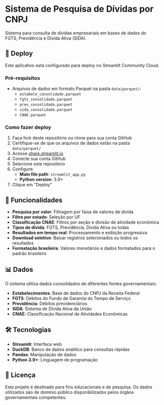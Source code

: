 # Sistema de Pesquisa de Dívidas por CNPJ

Sistema para consulta de dívidas empresariais em bases de dados do FGTS, Previdência e Dívida Ativa (SIDA).

## 🚀 Deploy

Este aplicativo está configurado para deploy no Streamlit Community Cloud.

### Pré-requisitos

- Arquivos de dados em formato Parquet na pasta `data/parquet/`:
  - `estabele_consolidado.parquet`
  - `fgts_consolidado.parquet`
  - `prev_consolidado.parquet`
  - `sida_consolidado.parquet`
  - `CNAE.parquet`

### Como fazer deploy

1. Faça fork deste repositório ou clone para sua conta GitHub
2. Certifique-se de que os arquivos de dados estão na pasta `data/parquet/`
3. Acesse [share.streamlit.io](https://share.streamlit.io)
4. Conecte sua conta GitHub
5. Selecione este repositório
6. Configure:
   - **Main file path**: `streamlit_app.py`
   - **Python version**: 3.9+
7. Clique em "Deploy"

## 🔧 Funcionalidades

- **Pesquisa por valor**: Filtragem por faixa de valores de dívida
- **Filtro por estado**: Seleção por UF
- **Classificação CNAE**: Filtros por seção e divisão de atividade econômica
- **Tipos de dívida**: FGTS, Previdência, Dívida Ativa ou todas
- **Resultados em tempo real**: Processamento e exibição progressiva
- **Download seletivo**: Baixar registros selecionados ou todos os resultados
- **Formatação brasileira**: Valores monetários e dados formatados para o padrão brasileiro

## 📊 Dados

O sistema utiliza dados consolidados de diferentes fontes governamentais:

- **Estabelecimentos**: Base de dados do CNPJ da Receita Federal
- **FGTS**: Débitos do Fundo de Garantia do Tempo de Serviço
- **Previdência**: Débitos previdenciários
- **SIDA**: Sistema de Dívida Ativa da União
- **CNAE**: Classificação Nacional de Atividades Econômicas

## 🛠️ Tecnologias

- **Streamlit**: Interface web
- **DuckDB**: Banco de dados analítico para consultas rápidas
- **Pandas**: Manipulação de dados
- **Python 3.9+**: Linguagem de programação

## 📝 Licença

Este projeto é destinado para fins educacionais e de pesquisa. Os dados utilizados são de domínio público disponibilizados pelos órgãos governamentais competentes.